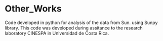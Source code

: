 # Other_Works
Code developed in python for analysis of the data from Sun. using Sunpy library.
This code was developed during assitance to the research laboratory CINESPA in Universidad de Costa Rica.
